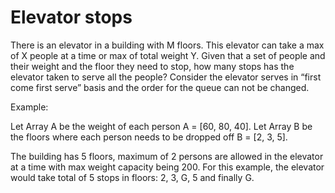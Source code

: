 # Elevator stops
There is an elevator in a building with M floors. This elevator can take a max of X people at a time or max of total weight Y. Given that a set of people and their weight and the floor they need to stop, how many stops has the elevator taken to serve all the people? Consider the elevator serves in “first come first serve” basis and the order for the queue can not be changed.

Example:

Let Array A be the weight of each person A = [60, 80, 40]. Let Array B be the floors where each person needs to be dropped off B = [2, 3, 5].

The building has 5 floors, maximum of 2 persons are allowed in the elevator at a time with max weight capacity being 200. For this example, the elevator would take total of 5 stops in floors: 2, 3, G, 5 and finally G.
